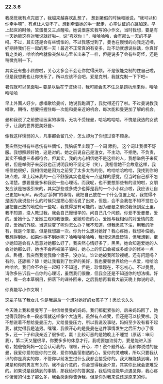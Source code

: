 ### 22.3.6

我感觉我有点完蛋了，我越来越喜欢乱想了， 想到暑假的时候和她说，“我可以和你牵手嘛”，有点让人受不了。想到牵着她的手一起走，心率认证的心跳加速。早上起床的时候，笨蛋曼又三点醒啦，她说很喜欢我写的小作文，当时我想，要是有一天她能这样对我说就好啦~，说“喜欢你！”，哈哈哈哈，会有那么一天的不是吗。不过，其实还是会有些惆怅的，不过我感觉到了，曼也在慢慢的向我走近噢，好期待我们在一起的那一天！最近不正常真的有变多，动不动就想说些话，你真好看之类的，哈哈哈哈就像突然从心里长出来了一样，但是说多了会有些奇怪，还是稍微克制一下。

其实还有些小顾虑啦，关心太多会不会让你觉得厌烦，不是很能克制的住自己啦，但是我想我也让你快乐了，所以应该不会吧。爱是克制，我就克制一下下吧~

暑假就可以见面啦~ 要是以后在宁波读书，我可能会忍不住总是跑杭州来你，哈哈哈哈哈

早上外面人好少，想唱歌给曼听，她说我跑调了，我觉得还行了啦。不过曼说教我唱歌，期待，想要把握住每一次能和曼亲近的机会，每次能和曼更加了解的机会。

曼和我说了之前整理医案的事情，无功不受禄曼，哈哈哈哈哈。不愧是我选的女孩子，让我的世界更美好曼~

像我这样懦弱的人，凡事都会留几分，怎么却为了你想过奋不顾身。

我突然觉得有些悲伤有些惆怅，我脑袋里出现了一个词 舔狗， 这个词让我很不舒服。我想照顾好她，这是对的。她之前说自己是渣女，不主动，不拒绝，不负责，其实不细想三条都符合。但其实，我的内心相信她不是这样的人，我想举例子来反驳，但是举例子来反驳也正说明我的不坚定呀（笑），我相信她不会故意这样，我相信她很好，我相信她是因为之前受了太多太苦的伤，哈哈哈哈哈哈，我找到你的缺点啦。早上起床我的一点不舒服其实也是有一点这样的感觉，但当时自己都不怎么清楚。想要曼曼多和我说一些心理话。而我呢，也不要想那些有的没的啦，女朋友应该是被吸引来的，其实那些或多或少也算是我的一个小小优点啦，我应该让自己更加bright。再说回“舔狗”的事情，我把自己放在一个什么位置上呢，我觉得不是因为我说些什么的时候只是把心里话说了出来，但是，会不会我在不知不觉在心里把自己放的地位低一些呢，我觉得是有可能的，因为曼曼之前说我低到泥土里。我不知道，没人教过我，我会自己慢慢学的。问自己几个问题，你爱不爱曼曼，爱的。爱她什么？爱她三观和我很像，爱她珍贵的心，爱她与我相似的对爱情的态度，爱她的外貌。当这些变了呢你怎么办？我不知道，但我愿意下注，用我的所有，我是个笨蛋，但是我想赢一次。你为什么想对她好？我心疼她，我想补偿她，我想得到她。如果你得不到她呢？哈哈哈哈哈哈，我想说满盘皆输，但我想到，至少她知道会有人愿意对她那么好了，我突然心情好多了，黑黑，她会知道爱她的人会对她那么好，她也不会再被骗子骗啦，她心上的伤口会被或多或少的修补一点点。卧槽，我突然我觉我像个傻子。没办法，谁让她被我所珍视呢。还有问题吗？有的，还舔嘛？舔！她让我看到了世界的美好，我也要替世界给他一点爱，哈哈哈哈哈哈。我们会不会在一起呀？不知道，但是，珍惜现在，不忘初心。不过曼曼，请你多告诉我一点你的心理话，虽然我们很像，但我会还是不知道你的想法噢。好啦，看一会本草纲目，把落下的课补回来，之后我想再看看大前天晚上你说的话。

你真能写小作文啊！

这辈子除了我女儿 你是我最后一个想对她好的女孩子了！愿长长久久

今天晚上我和曼曼写了一封信给曼曼的妈妈，我们都挺紧张的，后来妈妈回了，她觉得我刚结束一段恋情就这样像个大渣男。虽然有点难受，但还是可以接受啦。我不想说着不想给曼曼压力，又给曼曼压力，所以我说没事哒，妈妈至少没有看不起我，就觉得我是渣男。嘿嘿，我很开心的是曼曼在这件事情发生之后压力小了很多，还一下子和我亲近了很多呢，赢！比较可恶的是她晚上不睡觉（原话：审问我），第二天又醒很早，你要多多的休息才行。我呢要加油努力，要是能进入浙软，她爸爸妈妈一定会认可我的，嘿嘿，开心，冲！说个题外话，我和你说过的曼曼，我爱你爱的是你的三观，爱你的晶莹剔透的心，爱你的灵魂噢，所以只要我认识的你是真实的你，不管你以前发生过什么我都会接受你的。我大概能猜到噢，如果是和你前男友有关的，我不会介意的，你会觉得我会介意，其实你比我会更难受的。如果说是我猜到的事情，那我给你的答案是，我后悔没能早点遇见你，我心疼你傻傻的付出了那么多，我会感谢你告诉我，但是你对我来说还是原来的你。